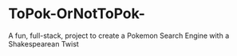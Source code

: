 # ToPok-OrNotToPok-
A fun, full-stack, project to create a Pokemon Search Engine with a Shakespearean Twist 
